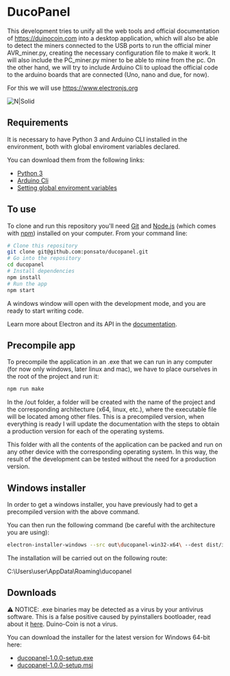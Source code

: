 # DucoPanel

This development tries to unify all the web tools and official documentation of https://duinocoin.com into a desktop application, which will also be able to detect the miners connected to the USB ports to run the official miner AVR_miner.py, creating the necessary configuration file to make it work.
It will also include the PC_miner.py miner to be able to mine from the pc.
On the other hand, we will try to include Arduino Cli to upload the official code to the arduino boards that are connected (Uno, nano and due, for now).

For this we will use https://www.electronjs.org

![N|Solid](https://media.discordapp.net/attachments/677615906322382862/865730813470310421/unknown.png?width=1248&height=671)

## Requirements

It is necessary to have Python 3 and Arduino CLI installed in the environment, both with global enviroment variables declared.

You can download them from the following links:
- [Python 3](https://www.python.org/downloads/)
- [Arduino Cli](https://arduino.github.io/arduino-cli/latest/installation/)
- [Setting global enviroment variables](https://support.shotgunsoftware.com/hc/en-us/articles/114094235653-Setting-global-environment-variables-on-Windows)

## To use

To clone and run this repository you'll need [Git](https://git-scm.com) and [Node.js](https://nodejs.org/en/download/) (which comes with [npm](http://npmjs.com)) installed on your computer. From your command line:

```bash
# Clone this repository
git clone git@github.com:ponsato/ducopanel.git
# Go into the repository
cd ducopanel
# Install dependencies
npm install
# Run the app
npm start
```
A windows window will open with the development mode, and you are ready to start writing code.

Learn more about Electron and its API in the [documentation](http://electron.atom.io/docs/).

## Precompile app

To precompile the application in an .exe that we can run in any computer (for now only windows, later linux and mac), we have to place ourselves in the root of the project and run it:
```bash
npm run make
```
In the /out folder, a folder will be created with the name of the project and the corresponding architecture (x64, linux, etc.), where the executable file will be located among other files. This is a precompiled version, when everything is ready I will update the documentation with the steps to obtain a production version for each of the operating systems.

This folder with all the contents of the application can be packed and run on any other device with the corresponding operating system. In this way, the result of the development can be tested without the need for a production version.

## Windows installer

In order to get a windows installer, you have previously had to get a precompiled version with the above command.

You can then run the following command (be careful with the architecture you are using):

```bash
electron-installer-windows --src out\ducopanel-win32-x64\ --dest dist/installers/ --config config.json
```

The installation will be carried out on the following route:

C:\Users\user\AppData\Roaming\ducopanel

## Downloads

⚠️ NOTICE: .exe binaries may be detected as a virus by your antivirus software. This is a false positive caused by pyinstallers bootloader, read about it [here](https://stackoverflow.com/questions/43777106/program-made-with-pyinstaller-now-seen-as-a-trojan-horse-by-avg). Duino-Coin is not a virus.

You can download the installer for the latest version for Windows 64-bit here:

- [ducopanel-1.0.0-setup.exe](https://tomaszafra.es/ducopanel/installers/ducopanel-1.0.0-setup.exe)
- [ducopanel-1.0.0-setup.msi](https://tomaszafra.es/ducopanel/installers/ducopanel-1.0.0-setup.msi)
